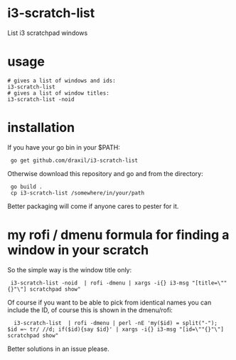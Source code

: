 # i3-scratch-list
List i3 scratchpad windows

# usage
``` 
# gives a list of windows and ids:
i3-scratch-list 
# gives a list of window titles:
i3-scratch-list -noid
```

# installation

If you have your go bin in your $PATH:
```
 go get github.com/draxil/i3-scratch-list 
```
Otherwise download this repository and go and from the directory:
```
 go build .
 cp i3-scratch-list /somewhere/in/your/path
```

Better packaging will come if anyone cares to pester for it.

# my rofi / dmenu formula for finding a window in your scratch

So the simple way is the window title only:
```
 i3-scratch-list -noid  | rofi -dmenu | xargs -i{} i3-msg "[title=\""{}"\"] scratchpad show"
```
Of course if you want to be able to pick from identical names you can include the ID, of course this is shown in the dmenu/rofi:
```
  i3-scratch-list  | rofi -dmenu | perl -nE 'my($id) = split("-");  $id =~ tr/ //d; if($id){say $id}' | xargs -i{} i3-msg "[id=\""{}"\"] scratchpad show"
```

Better solutions in an issue please.

